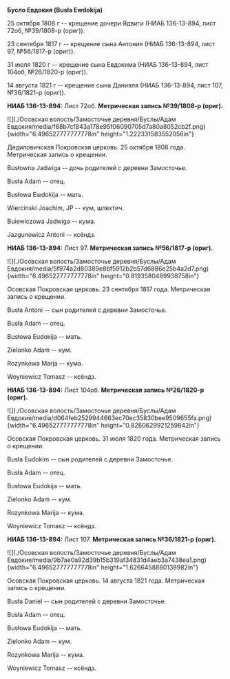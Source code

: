 **Бусло Евдокия (Busła Ewdokija)**

25 октября 1808 г -- крещение дочери Ядвиги (НИАБ 136-13-894, лист 72об,
№39/1808-р (ориг)).

23 сентября 1817 г -- крещение сына Антония (НИАБ 136-13-894, лист 97,
№56/1817-р (ориг)).

31 июля 1820 г -- крещение сына Евдокима (НИАБ 136-13-894, лист 104об,
№26/1820-р (ориг)).

14 августа 1821 г -- крещение сына Даниэля (НИАБ 136-13-894, лист 107,
№36/1821-р (ориг)).

**НИАБ 136-13-894:** Лист 72об. **Метрическая запись №39/1808-р
(ориг).**

![](./Осовская волость/Замосточье деревня/Буслы/Адам Евдокия/media/f68b7cf843a178e95f06090705d7a80a8052cb2f.png){width="6.496527777777778in"
height="1.222331583552056in"}

Дедиловичская Покровская церковь. 25 октября 1808 года. Метрическая
запись о крещении.

Busłowna Jadwiga -- дочь родителей с деревни Замосточье.

Busła Adam -- отец.

Busłowa Ewdokija -- мать.

Wiercinski Joachim, JP -- кум, шляхтич.

Buiewiczowa Jadwiga -- кума.

Jazgunowicz Antoni -- ксёндз.

**НИАБ 136-13-894:** Лист 97. **Метрическая запись №56/1817-р (ориг).**

![](./Осовская волость/Замосточье деревня/Буслы/Адам Евдокия/media/5f974a2d80389e8bf5912b2b57d6886e25b4a2d7.png){width="6.496527777777778in"
height="0.8193580489938758in"}

Осовская Покровская церковь. 23 сентября 1817 года. Метрическая запись о
крещении.

Busła Antoni -- сын родителей с деревни Замосточье.

Busła Adam -- отец.

Busłowa Eudokija -- мать.

Zielonko Adam -- кум.

Rozynkowa Marja -- кума.

Woyniewicz Tomasz -- ксёндз.

**НИАБ 136-13-894:** Лист 104об. **Метрическая запись №26/1820-р
(ориг).**

![](./Осовская волость/Замосточье деревня/Буслы/Адам Евдокия/media/d064feb2529944663ec70ec35830bee9509655fa.png){width="6.496527777777778in"
height="0.8260629921259842in"}

Осовская Покровская церковь. 31 июля 1820 года. Метрическая запись о
крещении.

Busła Eudokim -- сын родителей с деревни Замосточье.

Busła Adam -- отец.

Busłowa Eudokija -- мать.

Zielonko Adam -- кум.

Rozynkowa Marija -- кума.

Woyniewicz Tomasz -- ксёндз.

**НИАБ 136-13-894:** Лист 107. **Метрическая запись №36/1821-р (ориг).**

![](./Осовская волость/Замосточье деревня/Буслы/Адам Евдокия/media/9b7ae0a92d39b15b319af34831d4aeb3a7438ea1.png){width="6.496527777777778in"
height="1.6266458880139982in"}

Осовская Покровская церковь. 14 августа 1821 года. Метрическая запись о
крещении.

Busła Daniel -- сын родителей с деревни Замосточье.

Busła Adam -- отец.

Busłowa Eudokija -- мать.

Zielonko Adam -- кум.

Rozynkowa Marija -- кума.

Woyniewicz Tomasz -- ксёндз.
